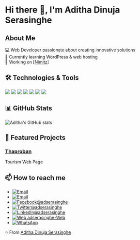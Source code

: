 # Hi there 👋, I'm Aditha Dinuja Serasinghe

## About Me
💻 Web Developer passionate about creating innovative solutions  
🌱 Currently learning WordPress & web hosting  
🔭 Working on [[Nimitz](https://nimitz.lk/)]    

## 🛠️ Technologies & Tools
![](https://img.shields.io/badge/Code-HTML5-informational?style=flat&logo=html5&logoColor=white&color=E34F26)
![](https://img.shields.io/badge/Code-CSS3-informational?style=flat&logo=css3&logoColor=white&color=1572B6)
![](https://img.shields.io/badge/Code-JavaScript-informational?style=flat&logo=javascript&logoColor=white&color=F7DF1E)
![](https://img.shields.io/badge/Code-PHP-777BB4?style=flat&logo=php&logoColor=white)
![](https://img.shields.io/badge/WordPress-21759B?style=flat&logo=wordpress&logoColor=white)
![](https://img.shields.io/badge/Cloud-GCP-4285F4?style=flat&logo=google-cloud&logoColor=white)
![](https://img.shields.io/badge/Cloud-AWS-232F3E?style=flat&logo=aws-amazon&logoColor=white)



## 📊 GitHub Stats
![Aditha's GitHub stats](https://github-readme-stats.vercel.app/api?username=adserasinghe&show_icons=true&theme=radical)  

## 🌟 Featured Projects
### [Thaproban](https://adserasinghe.github.io/thaproban.github.io)  
Tourism Web Page  
  

## 📫 How to reach me
- [![Email](https://img.shields.io/badge/Email-Contact%20Me-D14836?style=flat&logo=gmail&logoColor=white)](mailto:svadithadinujaserasinghe@gmail.com)
- [![Email](https://img.shields.io/badge/Email-Contact%20Me-D14836?style=flat&logo=gmail&logoColor=white)](mailto:svadithadinuja@outlook.com) 
- [![Facebook](https://img.shields.io/badge/Facebook-Follow%20Me-1877F2?style=flat&logo=facebook&logoColor=white)@adserasinghe](https://facebook.com/adserasinghe)
- [![Twitter](https://img.shields.io/badge/Twitter-Follow%20Me-1DA1F2?style=flat&logo=Twitter&logoColor=white)@adserasinghe](https://x.com/adserasinghe)
- [![LinkedIn](https://img.shields.io/badge/LinkedIn-Follow%20Me-0077B5?style=flat&logo=linkedin&logoColor=white)@adserasinghe](https://www.linkedin.com/in/adserasinghe/)
- [![Web](https://img.shields.io/badge/Website-Visit%20Now-00aaff?style=flat&logo=google-chrome&logoColor=white) adserasinghe-Web](https://adserasinghe.github.io)
- [![WhatsApp](https://img.shields.io/badge/WhatsApp-Chat%20Me-25D366?style=flat&logo=whatsapp&logoColor=white)](https://wa.me/+94718896042)


⭐️ From [Aditha Dinuja Serasinghe](https://github.com/adserasinghe)
